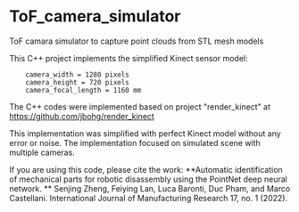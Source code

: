 # ToF_camera_simulator
ToF camara simulator to capture point clouds from STL mesh models

This C++ project implements the simplified Kinect sensor model:

		camera_width = 1280 pixels
		camera_height = 720 pixels
		camera_focal_length = 1160 mm

The C++ codes were implemented based on project "render_kinect" at https://github.com/jbohg/render_kinect

This implementation was simplified with perfect Kinect model without any error or noise.
The implementation focused on simulated scene with multiple cameras. 

If you are using this code, please cite the work:
**Automatic identification of mechanical parts for robotic disassembly using the PointNet deep neural network. **
Senjing Zheng, Feiying Lan, Luca Baronti, Duc Pham, and Marco Castellani. International Journal of Manufacturing Research 17, no. 1 (2022).



